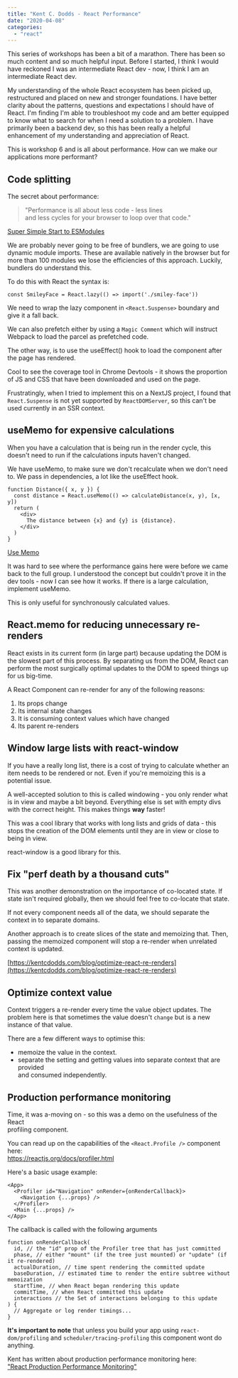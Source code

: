 ```yaml
---
title: "Kent C. Dodds - React Performance"
date: "2020-04-08"
categories: 
  - "react"
---
```


This series of workshops has been a bit of a marathon. There has been so much content and so much helpful input. Before I started, I think I would have reckoned I was an intermediate React dev - now, I think I am an intermediate React dev.

My understanding of the whole React ecosystem has been picked up, restructured and placed on new and stronger foundations. I have better clarity about the patterns, questions and expectations I should have of React. I'm finding I'm able to troubleshoot my code and am better equipped to know what to search for when I need a solution to a problem. I have primarily been a backend dev, so this has been really a helpful enhancement of my understanding and appreciation of React.

This is workshop 6 and is all about performance. How can we make our applications more performant?

## Code splitting

The secret about performance:

> "Performance is all about less code - less lines  
> and less cycles for your browser to loop over that code."

[Super Simple Start to ESModules](https://kentcdodds.com/blog/super-simple-start-to-es-modules-in-the-browser)

We are probably never going to be free of bundlers, we are going to use dynamic module imports. These are available natively in the browser but for more than 100 modules we lose the efficiencies of this approach. Luckily, bundlers do understand this.

To do this with React the syntax is:

```
const SmileyFace = React.lazy(() => import('./smiley-face'))
```

We need to wrap the lazy component in `<React.Suspense>` boundary and give it a fall back.

We can also prefetch either by using a `Magic Comment` which will instruct Webpack to load the parcel as prefetched code.

The other way, is to use the useEffect() hook to load the component after the page has rendered.

Cool to see the coverage tool in Chrome Devtools - it shows the proportion of JS and CSS that have been downloaded and used on the page.

Frustratingly, when I tried to implement this on a NextJS project, I found that `React.Suspense` is not yet supported by `ReactDOMServer`, so this can't be used currently in an SSR context.

## useMemo for expensive calculations

When you have a calculation that is being run in the render cycle, this doesn't need to run if the calculations inputs haven't changed.

We have useMemo, to make sure we don't recalculate when we don't need to. We pass in dependencies, a lot like the useEffect hook.

```
function Distance({ x, y }) {
  const distance = React.useMemo(() => calculateDistance(x, y), [x, y])
  return (
    <div>
      The distance between {x} and {y} is {distance}.
    </div>
  )
}
```

[Use Memo](http://kcd.im/usememo)

It was hard to see where the performance gains here were before we came back to the full group. I understood the concept but couldn't prove it in the dev tools - now I can see how it works. If there is a large calculation, implement useMemo.

This is only useful for synchronously calculated values.

## React.memo for reducing unnecessary re-renders

React exists in its current form (in large part) because updating the DOM is the slowest part of this process. By separating us from the DOM, React can perform the most surgically optimal updates to the DOM to speed things up for us big-time.

A React Component can re-render for any of the following reasons:

1. Its props change
2. Its internal state changes
3. It is consuming context values which have changed
4. Its parent re-renders

## Window large lists with react-window

If you have a really long list, there is a cost of trying to calculate whether an item needs to be rendered or not. Even if you're memoizing this is a potential issue.

A well-accepted solution to this is called windowing - you only render what is in view and maybe a bit beyond. Everything else is set with empty divs with the correct height. This makes things **way** faster!

This was a cool library that works with long lists and grids of data - this stops the creation of the DOM elements until they are in view or close to being in view.

react-window is a good library for this.

## Fix "perf death by a thousand cuts"

This was another demonstration on the importance of co-located state. If state isn't required globally, then we should feel free to co-locate that state.

If not every component needs all of the data, we should separate the context in to separate domains.

Another approach is to create slices of the state and memoizing that. Then, passing the memoized component will stop a re-render when unrelated context is updated.

[https://kentcdodds.com/blog/optimize-react-re-renders](https://kentcdodds.com/blog/optimize-react-re-renders)

## Optimize context value

Context triggers a re-render every time the value object updates. The problem here is that sometimes the value doesn't `change` but is a new instance of that value.

There are a few different ways to optimise this:

- memoize the value in the context.
- separate the setting and getting values into separate context that are provided  
    and consumed independently.

## Production performance monitoring

Time, it was a-moving on - so this was a demo on the usefulness of the React  
profiling component.

You can read up on the capabilities of the `<React.Profile />` component here:  
https://reactjs.org/docs/profiler.html

Here's a basic usage example:

```
<App>
  <Profiler id="Navigation" onRender={onRenderCallback}>
    <Navigation {...props} />
  </Profiler>
  <Main {...props} />
</App>
```

The callback is called with the following arguments

```
function onRenderCallback(
  id, // the "id" prop of the Profiler tree that has just committed
  phase, // either "mount" (if the tree just mounted) or "update" (if it re-rendered)
  actualDuration, // time spent rendering the committed update
  baseDuration, // estimated time to render the entire subtree without memoization
  startTime, // when React began rendering this update
  commitTime, // when React committed this update
  interactions // the Set of interactions belonging to this update
) {
  // Aggregate or log render timings...
}
```

**It's important to note** that unless you build your app using `react-dom/profiling` and `scheduler/tracing-profiling` this component wont do anything.

Kent has written about production performance monitoring here:  
["React Production Performance Monitoring"](https://kentcdodds.com/blog/react-production-performance-monitoring)
